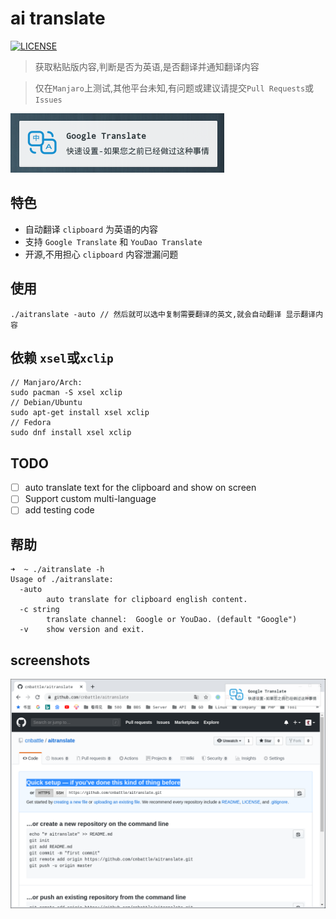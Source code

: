 # ai  translate

[![LICENSE](https://img.shields.io/badge/license-Anti%20996-blue.svg?style=flat-square)](https://github.com/996icu/996.ICU/blob/master/LICENSE)

> 获取粘贴版内容,判断是否为英语,是否翻译并通知翻译内容

> 仅在`Manjaro`上测试,其他平台未知,有问题或建议请提交`Pull Requests`或`Issues`

![](screenshots/1.png)

## 特色
 - 自动翻译 `clipboard` 为英语的内容
 - 支持 `Google Translate` 和 `YouDao Translate`
 - 开源,不用担心 `clipboard` 内容泄漏问题

## 使用

```
./aitranslate -auto // 然后就可以选中复制需要翻译的英文,就会自动翻译 显示翻译内容
```

## 依赖 `xsel`或`xclip`

```
// Manjaro/Arch:
sudo pacman -S xsel xclip
// Debian/Ubuntu
sudo apt-get install xsel xclip
// Fedora
sudo dnf install xsel xclip
```

## TODO
 - [ ] auto translate text for the clipboard and show on screen 
 - [ ] Support custom multi-language
 - [ ] add testing code

## 帮助
```
➜  ~ ./aitranslate -h
Usage of ./aitranslate:
  -auto
        auto translate for clipboard english content.
  -c string
        translate channel:  Google or YouDao. (default "Google")
  -v    show version and exit.
```

## screenshots
![](screenshots/2.png)